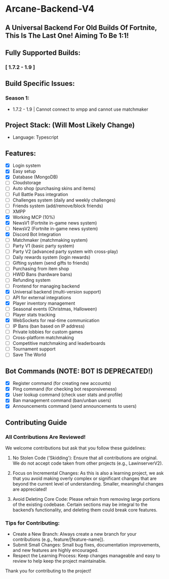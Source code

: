 # Arcane-Backend-V4  
## A Universal Backend For Old Builds Of Fortnite, This Is The Last One! Aiming To Be 1:1!

## Fully Supported Builds:
### [ 1.7.2 - 1.9 ]
## Build Specific Issues:
### Season 1:
- 1.7.2 - 1.9 | Cannot connect to xmpp and cannot use matchmaker

## Project Stack: (Will Most Likely Change)
- Language: Typescript

## Features:
- [x] Login system  
- [x] Easy setup  
- [x] Database (MongoDB)
- [ ] Cloudstorage
- [ ] Auto shop (purchasing skins and items)  
- [ ] Full Battle Pass integration  
- [ ] Challenges system (daily and weekly challenges)  
- [ ] Friends system (add/remove/block friends)  
- [ ] XMPP  
- [x] Working MCP (10%)
- [x] NewsV1 (Fortnite in-game news system) 
- [ ] NewsV2 (Fortnite in-game news system)  
- [x] Discord Bot Integration  
- [ ] Matchmaker (matchmaking system)  
- [ ] Party V1 (basic party system)  
- [ ] Party V2 (advanced party system with cross-play)  
- [ ] Daily rewards system (login rewards)  
- [ ] Gifting system (send gifts to friends)  
- [ ] Purchasing from item shop  
- [ ] HWID Bans (hardware bans)  
- [ ] Refunding system  
- [ ] Frontend for managing backend  
- [x] Universal backend (multi-version support)  
- [ ] API for external integrations  
- [x] Player inventory management  
- [ ] Seasonal events (Christmas, Halloween)  
- [ ] Player stats tracking 
- [x] WebSockets for real-time communication
- [ ] IP Bans (ban based on IP address) 
- [ ] Private lobbies for custom games  
- [ ] Cross-platform matchmaking  
- [ ] Competitive matchmaking and leaderboards  
- [ ] Tournament support
- [ ] Save The World

## Bot Commands (NOTE: BOT IS DEPRECATED!)
- [x] Register command (for creating new accounts)  
- [x] Ping command (for checking bot responsiveness)  
- [x] User lookup command (check user stats and profile)  
- [x] Ban management command (ban/unban users)  
- [x] Announcements command (send announcements to users)

## Contributing Guide

### All Contributions Are Reviewed!  
We welcome contributions but ask that you follow these guidelines:

1. No Stolen Code ('Skidding'): Ensure that all contributions are original. We do not accept code taken from other projects (e.g., LawinserverV2).

2. Focus on Incremental Changes: As this is also a learning project, we ask that you avoid making overly complex or significant changes that are beyond the current level of understanding. Smaller, meaningful changes are appreciated!

3. Avoid Deleting Core Code: Please refrain from removing large portions of the existing codebase. Certain sections may be integral to the backend’s functionality, and deleting them could break core features.

### Tips for Contributing:  
- Create a New Branch: Always create a new branch for your contributions (e.g., feature/[feature-name]).  
- Submit Small Changes: Small bug fixes, documentation improvements, and new features are highly encouraged.  
- Respect the Learning Process: Keep changes manageable and easy to review to help keep the project maintainable.

Thank you for contributing to the project!